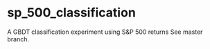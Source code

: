 # sp_500_classification
A GBDT classification experiment using S&amp;P 500 returns
See master branch.
